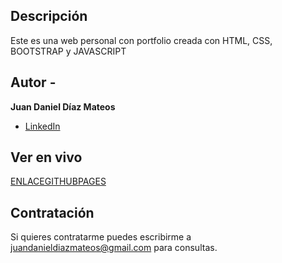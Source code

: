 ## Descripción

Este es una web personal con portfolio creada con HTML, CSS, BOOTSTRAP y JAVASCRIPT

## Autor -
**Juan Daniel Díaz Mateos**

* [LinkedIn](https://www.linkedin.com/in/juan-ddm/)


## Ver en vivo

[ENLACEGITHUBPAGES](https://juandiaz91.github.io/)


## Contratación

Si quieres contratarme puedes escribirme a juandanieldiazmateos@gmail.com para consultas.
